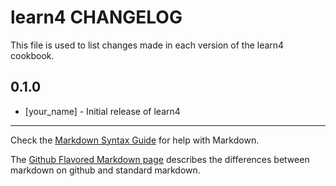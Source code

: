 # learn4 CHANGELOG

This file is used to list changes made in each version of the learn4 cookbook.

## 0.1.0
- [your_name] - Initial release of learn4

- - -
Check the [Markdown Syntax Guide](http://daringfireball.net/projects/markdown/syntax) for help with Markdown.

The [Github Flavored Markdown page](http://github.github.com/github-flavored-markdown/) describes the differences between markdown on github and standard markdown.
